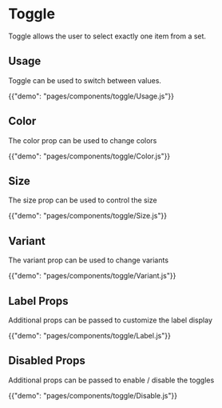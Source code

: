 # Toggle

<p class="description">Toggle allows the user to select exactly one item from a set.</p>

## Usage

Toggle can be used to switch between values.

{{"demo": "pages/components/toggle/Usage.js"}}

## Color

The color prop can be used to change colors

{{"demo": "pages/components/toggle/Color.js"}}

## Size

The size prop can be used to control the size

{{"demo": "pages/components/toggle/Size.js"}}

## Variant

The variant prop can be used to change variants

{{"demo": "pages/components/toggle/Variant.js"}}

## Label Props

Additional props can be passed to customize the label display

{{"demo": "pages/components/toggle/Label.js"}}

## Disabled Props

Additional props can be passed to enable / disable the toggles

{{"demo": "pages/components/toggle/Disable.js"}}
